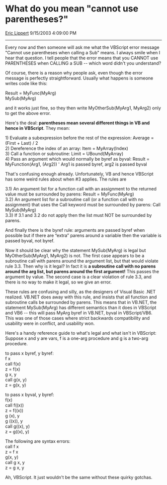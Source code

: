 <div id="page">

# What do you mean "cannot use parentheses?"

[Eric Lippert](https://social.msdn.microsoft.com/profile/Eric%20Lippert) 9/15/2003 4:09:00 PM

-----

<div id="content">

Every now and then someone will ask me what the VBScript error message "Cannot use parentheses when calling a Sub" means. I always smile when I hear that question. I tell people that the error means that you CANNOT use PARENTHESES when CALLING a SUB -- which word didn't you understand?

Of course, there is a reason why people ask, even though the error message is perfectly straightforward. Usually what happens is someone writes code like this:

Result = MyFunc(MyArg)  
MySub(MyArg)

and it works just fine, so they then write MyOtherSub(MyArg1, MyArg2) only to get the above error.

Here's the deal: **parentheses mean several different things in VB and hence in VBScript**. They mean:

1\) Evaluate a subexpression before the rest of the expression: Average = (First + Last) / 2  
2\) Dereference the index of an array: Item = MyArray(Index)  
3\) Call a function or subroutine: Limit = UBound(MyArray)  
4\) Pass an argument which would normally be byref as byval: Result = MyFunction(Arg1, (Arg2)) ' Arg1 is passed byref, arg2 is passed byval

That's confusing enough already. Unfortunately, VB and hence VBScript has some weird rules about when \#3 applies. The rules are

3.1) An argument list for a function call with an assignment to the returned value must be surrounded by parens: Result = MyFunc(MyArg)  
3.2) An argument list for a subroutine call (or a function call with no assignment) that uses the Call keyword must be surrounded by parens: Call MySub(MyArg)  
3.3) If 3.1 and 3.2 do not apply then the list must NOT be surrounded by parens.

And finally there is the byref rule: arguments are passed byref when possible but if there are “extra” parens around a variable then the variable is passed byval, not byref.

Now it should be clear why the statement MySub(MyArg) is legal but MyOtherSub(MyArg1, MyArg2) is not. The first case appears to be a subroutine call with parens around the argument list, but that would violate rule 3.3. Then why is it legal? In fact it is **a subroutine call with no parens around the arg list, but parens around the first argument\!** This passes the argument by value. The second case is a clear violation of rule 3.3, and there is no way to make it legal, so we give an error.

These rules are confusing and silly, as the designers of Visual Basic .NET realized. VB.NET does away with this rule, and insists that all function and subroutine calls be surrounded by parens. This means that in VB.NET, the statement MySub(MyArg) has different semantics than it does in VBScript and VB6 -- this will pass MyArg byref in VB.NET, byval in VBScript/VB6. This was one of those cases where strict backwards compatibility and usability were in conflict, and usability won.

Here's a handy reference guide to what's legal and what isn't in VBScript: Suppose x and y are vars, f is a one-arg procedure and g is a two-arg procedure.

to pass x byref, y byref:  
f x  
call f(x)  
z = f(x)  
g x, y  
call g(x, y)  
z = g(x, y)

to pass x byval, y byref:  
f(x)  
call f((x))  
z = f((x))  
g (x), y  
g ((x)), y  
call g((x), y)  
z = g((x), y)

The following are syntax errors:  
call f x  
z = f x  
g(x, y)  
call g x, y  
z = g x, y

Ah, VBScript. It just wouldn't be the same without these quirky gotchas.

</div>

</div>

